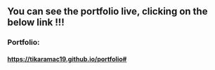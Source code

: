 ## You can see the portfolio live, clicking on the below link !!!

### Portfolio:
#### https://tikaramac19.github.io/portfolio#